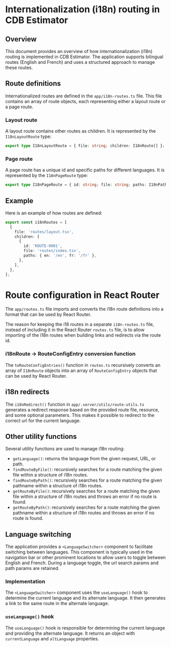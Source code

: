 # Internationalization (i18n) routing in CDB Estimator 

## Overview

This document provides an overview of how internationalization (i18n) routing is
implemented in CDB Estimator. The application supports bilingual routes (English
and French) and uses a structured approach to manage these routes.

## Route definitions

Internationalized routes are defined in the `app/i18n-routes.ts` file. This file
contains an array of route objects, each representing either a layout route or a
page route.

### Layout route

A layout route contains other routes as children. It is represented by the
`I18nLayoutRoute` type:

```ts
export type I18nLayoutRoute = { file: string; children: I18nRoute[] };
```

### Page route

A page route has a unique id and specific paths for different languages. It is
represented by the `I18nPageRoute` type:

```ts
export type I18nPageRoute = { id: string; file: string; paths: I18nPaths };
```

## Example

Here is an example of how routes are defined:

```ts
export const i18nRoutes = [
  {
    file: 'routes/layout.tsx',
    children: [
      {
        id: 'ROUTE-0001',
        file: 'routes/index.tsx',
        paths: { en: '/en', fr: '/fr' },
      },
    ],
  },
];
```

# Route configuration in React Router

The `app/routes.ts` file imports and converts the i18n route definitions into a
format that can be used by React Router.

The reason for keeping the i18 routes in a separate `i18n-routes.ts` file,
instead of including it in the React Router `routes.ts` file, is to allow
importing of the i18n routes when building links and redirects via the route id.

### i18nRoute → RouteConfigEntry conversion function

The `toRouteConfigEntries()` function in `routes.ts` recursively converts an
array of `I18nRoute` objects into an array of `RouteConfigEntry` objects that
can be used by React Router.

## i18n redirects

The `i18nRedirect()` function in `app/.server/utils/route-utils.ts` generates a
redirect response based on the provided route file, resource, and some optional
parameters. This makes it possible to redirect to the correct url for the
current language.

## Other utility functions

Several utility functions are used to manage i18n routing:

- `getLanguage()`: returns the language from the given request, URL, or path.
- `findRouteByFile()`: recursively searches for a route matching the given file within a structure of i18n routes.
- `findRouteByPath()`: recursively searches for a route matching the given pathname within a structure of i18n routes.
- `getRouteByFile()`: recursively searches for a route matching the given file within a structure of i18n routes and throws an error if no route is found.
- `getRouteByPath()`: recursively searches for a route matching the given pathname within a structure of i18n routes and throws an error if no route is found.

## Language switching

The application provides a `<LanguageSwitcher>` component to facilitate
switching between languages. This component is typically used in the navigation
bar or other prominent locations to allow users to toggle between English and
French. During a language toggle, the url search params and path params are
retained.

### Implementation

The `<LanguageSwitcher>` component uses the `useLanguage()` hook to determine the
current language and its alternate language. It then generates a link to the
same route in the alternate language.

### `useLanguage()` hook

The `useLanguage()` hook is responsible for determining the current language and
providing the alternate language. It returns an object with `currentLanguage`
and `altLanguage` properties.
